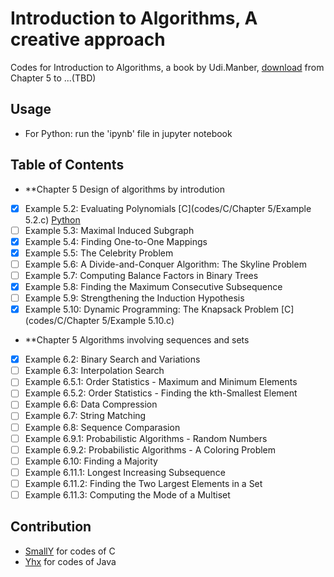 # Introduction to Algorithms, A creative approach
Codes for Introduction to Algorithms, a book by Udi.Manber, [download](https://github.com/samaritanhu/Introduction-to-Algorithms-/tree/master/book) from Chapter 5 to ...(TBD)

## Usage
* For Python: run the 'ipynb' file in jupyter notebook


## Table of Contents
* **Chapter 5 Design of algorithms by introdution
 - [x] Example 5.2: Evaluating Polynomials [C](codes/C/Chapter 5/Example 5.2.c) [Python](codes/python/Chapter%205/Example%205.2.ipynb) 
 - [ ] Example 5.3: Maximal Induced Subgraph
 - [x] Example 5.4: Finding One-to-One Mappings
 - [x] Example 5.5: The Celebrity Problem
 - [ ] Example 5.6: A Divide-and-Conquer Algorithm: The Skyline Problem
 - [ ] Example 5.7: Computing Balance Factors in Binary Trees
 - [x] Example 5.8: Finding the Maximum Consecutive Subsequence
 - [ ] Example 5.9: Strengthening the Induction Hypothesis
 - [x] Example 5.10: Dynamic Programming: The Knapsack Problem 
[C](codes/C/Chapter 5/Example 5.10.c)
* **Chapter 5 Algorithms involving sequences and sets
 - [x] Example 6.2: Binary Search and Variations
 - [ ] Example 6.3: Interpolation Search 
 - [ ] Example 6.5.1: Order Statistics - Maximum and Minimum Elements
 - [ ] Example 6.5.2: Order Statistics - Finding the kth-Smallest Element
 - [ ] Example 6.6: Data Compression
 - [ ] Example 6.7: String Matching
 - [ ] Example 6.8: Sequence Comparasion
 - [ ] Example 6.9.1: Probabilistic Algorithms - Random Numbers
 - [ ] Example 6.9.2: Probabilistic Algorithms - A Coloring Problem
 - [ ] Example 6.10: Finding a Majority
 - [ ] Example 6.11.1: Longest Increasing Subsequence
 - [ ] Example 6.11.2: Finding the Two Largest Elements in a Set
 - [ ] Example 6.11.3: Computing the Mode of a Multiset

## Contribution 
- [SmallY](https://github.com/iamSmallY) for codes of C
- [Yhx](https://github.com/18918606287) for codes of Java